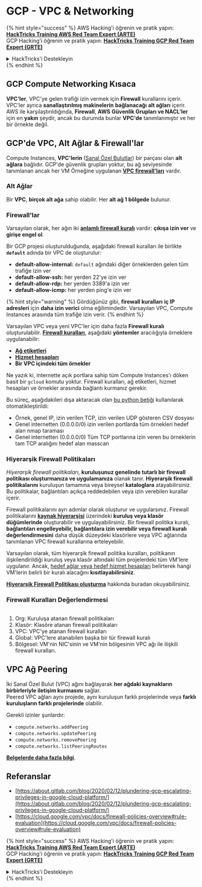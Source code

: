 # GCP - VPC & Networking

{% hint style="success" %}
AWS Hacking'i öğrenin ve pratik yapın:<img src="../../../../.gitbook/assets/image (1) (1) (1).png" alt="" data-size="line">[**HackTricks Training AWS Red Team Expert (ARTE)**](https://training.hacktricks.xyz/courses/arte)<img src="../../../../.gitbook/assets/image (1) (1) (1).png" alt="" data-size="line">\
GCP Hacking'i öğrenin ve pratik yapın: <img src="../../../../.gitbook/assets/image (2).png" alt="" data-size="line">[**HackTricks Training GCP Red Team Expert (GRTE)**<img src="../../../../.gitbook/assets/image (2).png" alt="" data-size="line">](https://training.hacktricks.xyz/courses/grte)

<details>

<summary>HackTricks'i Destekleyin</summary>

* [**abonelik planlarını**](https://github.com/sponsors/carlospolop) kontrol edin!
* **💬 [**Discord grubuna**](https://discord.gg/hRep4RUj7f) veya [**telegram grubuna**](https://t.me/peass) katılın ya da **Twitter**'da **bizi takip edin** 🐦 [**@hacktricks\_live**](https://twitter.com/hacktricks_live)**.**
* **Hacking ipuçlarını paylaşmak için** [**HackTricks**](https://github.com/carlospolop/hacktricks) ve [**HackTricks Cloud**](https://github.com/carlospolop/hacktricks-cloud) github reposuna PR gönderin.

</details>
{% endhint %}

## **GCP Compute Networking Kısaca**

**VPC'ler**, VPC'ye gelen trafiği izin vermek için **Firewall** kurallarını içerir. VPC'ler ayrıca **sanallaştırılmış makinelerin** **bağlanacağı** **alt ağları** içerir.\
AWS ile karşılaştırıldığında, **Firewall**, **AWS** **Güvenlik Grupları ve NACL'ler** için en **yakın** şeydir, ancak bu durumda bunlar **VPC'de** tanımlanmıştır ve her bir örnekte değil.

## **GCP'de VPC, Alt Ağlar & Firewall'lar**

Compute Instances, **VPC'lerin** ([Sanal Özel Bulutlar](https://cloud.google.com/vpc/docs/vpc)) bir parçası olan **alt ağlara** bağlıdır. GCP'de güvenlik grupları yoktur, bu ağ seviyesinde tanımlanan ancak her VM Örneğine uygulanan [**VPC firewall'ları**](https://cloud.google.com/vpc/docs/firewalls) vardır.

### Alt Ağlar

Bir **VPC**, **birçok alt ağa** sahip olabilir. Her **alt ağ 1 bölgede** bulunur.

### Firewall'lar

Varsayılan olarak, her ağın iki [**anlamlı firewall kuralı**](https://cloud.google.com/vpc/docs/firewalls#default_firewall_rules) vardır: **çıkışa izin ver** ve **girişe engel ol**.

Bir GCP projesi oluşturulduğunda, aşağıdaki firewall kuralları ile birlikte **`default`** adında bir VPC de oluşturulur:

* **default-allow-internal:** `default` ağındaki diğer örneklerden gelen tüm trafiğe izin ver
* **default-allow-ssh:** her yerden 22'ye izin ver
* **default-allow-rdp:** her yerden 3389'a izin ver
* **default-allow-icmp:** her yerden ping'e izin ver

{% hint style="warning" %}
Gördüğünüz gibi, **firewall kuralları** **iç IP adresleri** için **daha izin verici** olma eğilimindedir. Varsayılan VPC, Compute Instances arasında tüm trafiğe izin verir.
{% endhint %}

Varsayılan VPC veya yeni VPC'ler için daha fazla **Firewall kuralı** oluşturulabilir. [**Firewall kuralları**](https://cloud.google.com/vpc/docs/firewalls), aşağıdaki **yöntemler** aracılığıyla örneklere uygulanabilir:

* [**Ağ etiketleri**](https://cloud.google.com/vpc/docs/add-remove-network-tags)
* [**Hizmet hesapları**](https://cloud.google.com/vpc/docs/firewalls#serviceaccounts)
* **Bir VPC içindeki tüm örnekler**

Ne yazık ki, internette açık portlara sahip tüm Compute Instances'ı döken basit bir `gcloud` komutu yoktur. Firewall kuralları, ağ etiketleri, hizmet hesapları ve örnekler arasında bağlantı kurmanız gerekir.

Bu süreç, aşağıdakileri dışa aktaracak olan [bu python betiği](https://gitlab.com/gitlab-com/gl-security/gl-redteam/gcp_firewall_enum) kullanılarak otomatikleştirildi:

* Örnek, genel IP, izin verilen TCP, izin verilen UDP gösteren CSV dosyası
* Genel internetten (0.0.0.0/0) izin verilen portlarda tüm örnekleri hedef alan nmap taraması
* Genel internetten (0.0.0.0/0) Tüm TCP portlarına izin veren bu örneklerin tam TCP aralığını hedef alan masscan

### Hiyerarşik Firewall Politikaları <a href="#hierarchical-firewall-policies" id="hierarchical-firewall-policies"></a>

_Hiyerarşik firewall politikaları_, **kuruluşunuz genelinde tutarlı bir firewall politikası oluşturmanıza ve uygulamanıza** olanak tanır. **Hiyerarşik firewall politikalarını** kuruluşun tamamına veya bireysel **kataloglara** atayabilirsiniz. Bu politikalar, bağlantıları açıkça reddedebilen veya izin verebilen kurallar içerir.

Firewall politikalarını ayrı adımlar olarak oluşturur ve uygularsınız. Firewall politikalarını [**kaynak hiyerarşisi**](https://cloud.google.com/resource-manager/docs/cloud-platform-resource-hierarchy) üzerindeki **kuruluş veya klasör düğümlerinde** oluşturabilir ve uygulayabilirsiniz. Bir firewall politika kuralı, **bağlantıları engelleyebilir, bağlantılara izin verebilir veya firewall kuralı değerlendirmesini** daha düşük düzeydeki klasörlere veya VPC ağlarında tanımlanan VPC firewall kurallarına erteleyebilir.

Varsayılan olarak, tüm hiyerarşik firewall politika kuralları, politikanın ilişkilendirildiği kuruluş veya klasör altındaki tüm projelerdeki tüm VM'lere uygulanır. Ancak, [hedef ağlar veya hedef hizmet hesapları](https://cloud.google.com/vpc/docs/firewall-policies#targets) belirterek hangi VM'lerin belirli bir kuralı alacağını **kısıtlayabilirsiniz**.

[**Hiyerarşik Firewall Politikası oluşturma**](https://cloud.google.com/vpc/docs/using-firewall-policies#gcloud) hakkında buradan okuyabilirsiniz.

### Firewall Kuralları Değerlendirmesi

<figure><img src="../../../../.gitbook/assets/image (2) (1).png" alt=""><figcaption></figcaption></figure>

1. Org: Kuruluşa atanan firewall politikaları
2. Klasör: Klasöre atanan firewall politikaları
3. VPC: VPC'ye atanan firewall kuralları
4. Global: VPC'lere atanabilen başka bir tür firewall kuralı
5. Bölgesel: VM'nin NIC'sinin ve VM'nin bölgesinin VPC ağı ile ilişkili firewall kuralları.

## VPC Ağ Peering

İki Sanal Özel Bulut (VPC) ağını bağlayarak **her ağdaki kaynakların birbirleriyle iletişim kurmasını** sağlar.\
Peered VPC ağları aynı projede, aynı kuruluşun farklı projelerinde veya **farklı kuruluşların farklı projelerinde** olabilir.

Gerekli izinler şunlardır:

* `compute.networks.addPeering`
* `compute.networks.updatePeering`
* `compute.networks.removePeering`
* `compute.networks.listPeeringRoutes`

[**Belgelerde daha fazla bilgi**](https://cloud.google.com/vpc/docs/vpc-peering).

## Referanslar

* [https://about.gitlab.com/blog/2020/02/12/plundering-gcp-escalating-privileges-in-google-cloud-platform/](https://about.gitlab.com/blog/2020/02/12/plundering-gcp-escalating-privileges-in-google-cloud-platform/)
* [https://cloud.google.com/vpc/docs/firewall-policies-overview#rule-evaluation](https://cloud.google.com/vpc/docs/firewall-policies-overview#rule-evaluation)

{% hint style="success" %}
AWS Hacking'i öğrenin ve pratik yapın:<img src="../../../../.gitbook/assets/image (1) (1) (1).png" alt="" data-size="line">[**HackTricks Training AWS Red Team Expert (ARTE)**](https://training.hacktricks.xyz/courses/arte)<img src="../../../../.gitbook/assets/image (1) (1) (1).png" alt="" data-size="line">\
GCP Hacking'i öğrenin ve pratik yapın: <img src="../../../../.gitbook/assets/image (2).png" alt="" data-size="line">[**HackTricks Training GCP Red Team Expert (GRTE)**<img src="../../../../.gitbook/assets/image (2).png" alt="" data-size="line">](https://training.hacktricks.xyz/courses/grte)

<details>

<summary>HackTricks'i Destekleyin</summary>

* [**abonelik planlarını**](https://github.com/sponsors/carlospolop) kontrol edin!
* **💬 [**Discord grubuna**](https://discord.gg/hRep4RUj7f) veya [**telegram grubuna**](https://t.me/peass) katılın ya da **Twitter**'da **bizi takip edin** 🐦 [**@hacktricks\_live**](https://twitter.com/hacktricks_live)**.**
* **Hacking ipuçlarını paylaşmak için** [**HackTricks**](https://github.com/carlospolop/hacktricks) ve [**HackTricks Cloud**](https://github.com/carlospolop/hacktricks-cloud) github reposuna PR gönderin.

</details>
{% endhint %}
